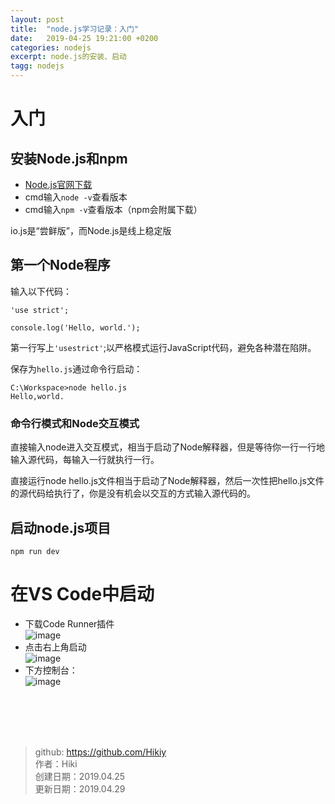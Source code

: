 ```yaml
---
layout: post
title:  "node.js学习记录：入门"
date:   2019-04-25 19:21:00 +0200
categories: nodejs
excerpt: node.js的安装、启动
tagg: nodejs
---
```


# 入门

## 安装Node.js和npm
- [Node.js官网下载](https://nodejs.org)
- cmd输入`node -v`查看版本
- cmd输入`npm -v`查看版本（npm会附属下载）

io.js是“尝鲜版”，而Node.js是线上稳定版

## 第一个Node程序

输入以下代码：
```
'use strict';

console.log('Hello, world.');
```

第一行写上```'usestrict'```;以严格模式运行JavaScript代码，避免各种潜在陷阱。

保存为```hello.js```通过命令行启动：
```
C:\Workspace>node hello.js
Hello,world.
```


### 命令行模式和Node交互模式
直接输入node进入交互模式，相当于启动了Node解释器，但是等待你一行一行地输入源代码，每输入一行就执行一行。

直接运行node hello.js文件相当于启动了Node解释器，然后一次性把hello.js文件的源代码给执行了，你是没有机会以交互的方式输入源代码的。

## 启动node.js项目
```
npm run dev
```
# 在VS Code中启动
- 下载Code Runner插件  
![image](https://note.youdao.com/yws/public/resource/619c56cb61f885fdd7859d7d2d2c4ad5/xmlnote/1E8E55349F174B5986579395618CDEF9/14065)
- 点击右上角启动  
![image](https://note.youdao.com/yws/public/resource/619c56cb61f885fdd7859d7d2d2c4ad5/xmlnote/A4B76E768CEF4AD4A6C741C771B82651/14073)  
- 下方控制台：  
![image](https://note.youdao.com/yws/public/resource/619c56cb61f885fdd7859d7d2d2c4ad5/xmlnote/1CA7A71B4EBF400DBF51CF277E97E8E8/14076)

<br /><br /><br /><br />
> github: https://github.com/Hikiy  
> 作者：Hiki  
> 创建日期：2019.04.25  
> 更新日期：2019.04.29

